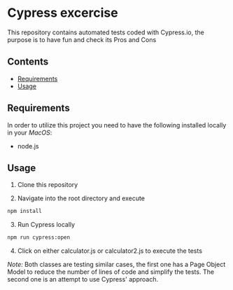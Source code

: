 # Cypress excercise 

This repository contains automated tests coded with Cypress.io, the purpose is to have fun and check its Pros and Cons


## Contents

- [Requirements](#Requirements)
- [Usage](#usage)


## Requirements
In order to utilize this project you need to have the following installed locally in your *MacOS*:

- node.js

## Usage

1. Clone this repository

2. Navigate into the root directory and execute 
```sh
npm install
```
3. Run Cypress locally
```sh
npm run cypress:open
```
4. Click on either calculator.js or calculator2.js to execute the tests

*Note:* Both classes are testing similar cases, the first one has a Page Object Model to reduce the number of lines of code and simplify the tests. The second one is an attempt to use Cypress' approach.


